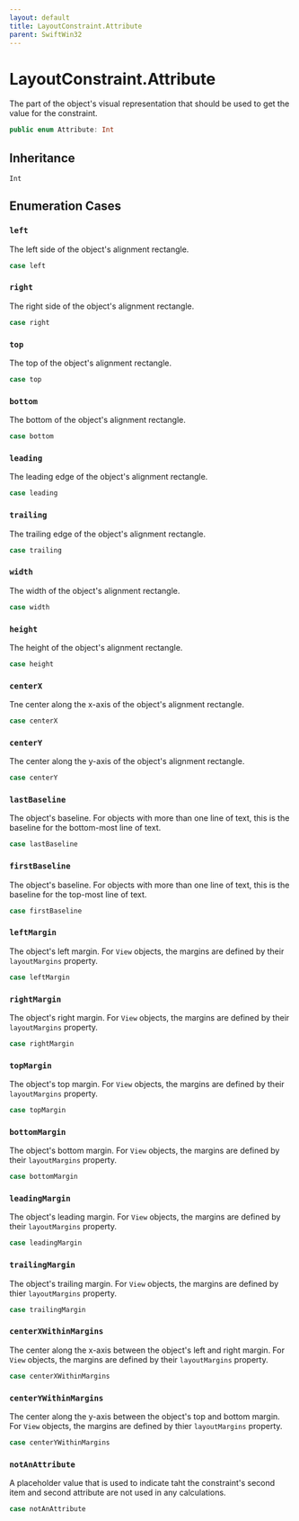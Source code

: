 ```yaml
---
layout: default
title: LayoutConstraint.Attribute
parent: SwiftWin32
---
```

# LayoutConstraint.Attribute

The part of the object's visual representation that should be used to get
the value for the constraint.

``` swift
public enum Attribute: Int 
```

## Inheritance

`Int`

## Enumeration Cases

### `left`

The left side of the object's alignment rectangle.

``` swift
case left
```

### `right`

The right side of  the object's alignment rectangle.

``` swift
case right
```

### `top`

The top of the object's alignment rectangle.

``` swift
case top
```

### `bottom`

The bottom of the object's alignment rectangle.

``` swift
case bottom
```

### `leading`

The leading edge of the object's alignment rectangle.

``` swift
case leading
```

### `trailing`

The trailing edge of the object's alignment rectangle.

``` swift
case trailing
```

### `width`

The width of the object's alignment rectangle.

``` swift
case width
```

### `height`

The height of the object's alignment rectangle.

``` swift
case height
```

### `centerX`

Tne center along the x-axis of the object's alignment rectangle.

``` swift
case centerX
```

### `centerY`

The center along the y-axis of the object's alignment rectangle.

``` swift
case centerY
```

### `lastBaseline`

The object's baseline.  For objects with more than one line of text, this
is the baseline for the bottom-most line of text.

``` swift
case lastBaseline
```

### `firstBaseline`

The object's baseline.  For objects with more than one line of text, this
is the baseline for the top-most line of text.

``` swift
case firstBaseline
```

### `leftMargin`

The object's left margin.  For `View` objects, the margins are defined by
their `layoutMargins` property.

``` swift
case leftMargin
```

### `rightMargin`

The object's right margin.  For `View` objects, the margins are defined by
their `layoutMargins` property.

``` swift
case rightMargin
```

### `topMargin`

The object's top margin.  For `View` objects, the margins are defined by
their `layoutMargins` property.

``` swift
case topMargin
```

### `bottomMargin`

The object's bottom margin.  For `View` objects, the margins are defined
by their `layoutMargins` property.

``` swift
case bottomMargin
```

### `leadingMargin`

The object's leading margin.  For `View` objects, the margins are defined
by their `layoutMargins` property.

``` swift
case leadingMargin
```

### `trailingMargin`

The object's trailing margin.  For `View` objects, the margins are defined
by thier `layoutMargins` property.

``` swift
case trailingMargin
```

### `centerXWithinMargins`

The center along the x-axis between the object's left and right margin.
For `View` objects, the margins are defined by their `layoutMargins`
property.

``` swift
case centerXWithinMargins
```

### `centerYWithinMargins`

The center along the y-axis between the object's top and bottom margin.
For `View` objects, the margins are defined by thier `layoutMargins`
property.

``` swift
case centerYWithinMargins
```

### `notAnAttribute`

A placeholder value that is used to indicate taht the constraint's second
item and second attribute are not used in any calculations.

``` swift
case notAnAttribute
```
